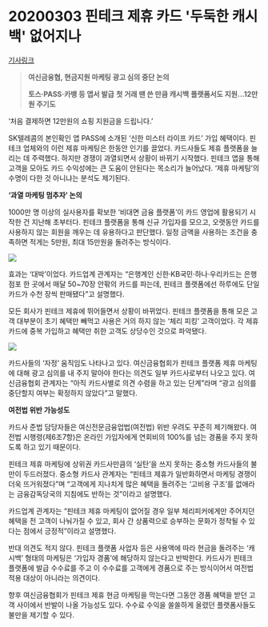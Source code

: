 # 20200303 핀테크 제휴 카드 '두둑한 캐시백' 없어지나

[기사링크](https://www.hankyung.com/economy/article/2020030297661)



> **여신금융협, 현금지원 마케팅 광고 심의 중단 논의**
>
> **토스·PASS·카뱅 등 앱서 발급**
> **첫 거래 땐 쓴 만큼 캐시백** 
> **플랫폼서도 지원…12만원 주기도**



‘처음 결제하면 12만원의 쇼핑 지원금을 드립니다.’

SK텔레콤의 본인확인 앱 PASS에 소개된 ‘신한 미스터 라이프 카드’ 가입 혜택이다. 핀테크 업체와의 이런 제휴 마케팅은 한동안 인기를 끌었다. 카드사들도 제휴 플랫폼을 늘리는 데 주력했다. 하지만 경쟁이 과열되면서 상황이 바뀌기 시작했다. 핀테크 앱을 통해 고객을 모아도 카드 수익성에는 큰 도움이 안된다는 목소리가 늘어났다. ‘제휴 마케팅’의 수명이 다한 것 아니냐는 분석도 제기된다.



**‘과열 마케팅 멈추자’ 논의**



1000만 명 이상의 실사용자를 확보한 ‘비대면 금융 플랫폼’이 카드 영업에 활용되기 시작한 건 지난해 초부터다. 핀테크 플랫폼을 통해 신규 가입자를 모으고, 오랫동안 카드를 사용하지 않는 회원을 깨우는 데 유용하다고 판단했다. 일정 금액을 사용하는 조건을 충족하면 적게는 5만원, 최대 15만원을 돌려주는 방식이다.



![](https://img.hankyung.com/photo/202003/AA.21926493.1.jpg)



효과는 ‘대박’이었다. 카드업계 관계자는 “은행계인 신한·KB국민·하나·우리카드는 은행 점포 한 곳에서 매달 50~70장 안팎의 카드를 파는데, 핀테크 플랫폼에선 하루에도 단일 카드가 수천 장씩 판매됐다”고 설명했다.



모든 회사가 핀테크 제휴에 뛰어들면서 상황이 바뀌었다. 핀테크 플랫폼을 통해 모은 고객 대부분이 초기 혜택만 빼먹고 사용은 거의 하지 않는 ‘체리 피킹’ 고객이었다. 각 제휴카드에 중복 가입하고 혜택만 취한 고객도 상당수인 것으로 파악됐다.



![](https://img.hankyung.com/photo/202003/AA.21926494.1.jpg)



카드사들의 ‘자정’ 움직임도 나타나고 있다. 여신금융협회가 핀테크 플랫폼 제휴 마케팅에 대해 광고 심의를 내 주지 말아야 한다는 의견도 일부 카드사로부터 나오고 있다. 여신금융협회 관계자는 “아직 카드사별로 의견 수렴을 하고 있는 단계”라며 “광고 심의를 중단할지 여부는 확정하지 않았다”고 말했다.



**여전법 위반 가능성도**



카드사 준법 담당자들은 여신전문금융업법(여전법) 위반 우려도 꾸준히 제기해왔다. 여전법 시행령(제6조7항)은 온라인 가입자에게 연회비의 100%를 넘는 경품을 주지 못하도록 하고 있기 때문이다.



핀테크 제휴 마케팅에 상위권 카드사만큼의 ‘실탄’을 쓰지 못하는 중소형 카드사들의 불만이 두드러졌다. 중소형 카드사 관계자는 “핀테크 제휴가 일반화하면서 마케팅 경쟁이 더욱 뜨거워졌다”며 “고객에게 지나치게 많은 혜택을 돌려주는 ‘고비용 구조’를 없애라는 금융감독당국의 지침에도 반하는 것”이라고 설명했다.



카드업계 관계자는 “핀테크 제휴 마케팅이 없어질 경우 일부 체리피커에게만 주어지던 혜택을 전 고객이 나눠가질 수 있고, 회사 간 상품력으로 승부하는 문화가 정착될 수 있다는 점에서 긍정적”이라고 설명했다.



반대 의견도 적지 않다. 핀테크 플랫폼 사업자 등은 사용액에 따라 현금을 돌려주는 ‘캐시백’ 형태의 마케팅은 ‘가입자 경품’에 해당하지 않는다고 반박한다. 카드사가 핀테크 플랫폼에 발급 수수료를 주고 이 수수료를 고객에게 경품으로 주는 방식이어서 여전법 적용 대상이 아니라는 의견이다.



향후 여신금융협회가 핀테크 제휴 현금 마케팅을 막는다면 그동안 경품 혜택을 받던 고객 사이에서 반발이 나올 가능성도 있다. 수수료 수익을 쏠쏠하게 올렸던 플랫폼사들도 불만을 제기할 수 있다.